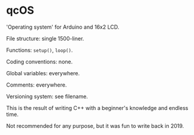 # qcOS

'Operating system' for Arduino and 16x2 LCD.

File structure: single 1500-liner.

Functions: `setup()`, `loop()`.

Coding conventions: none.

Global variables: everywhere.

Comments: everywhere.

Versioning system: see filename.

This is the result of writing C++ with a beginner's knowledge and endless time.

Not recommended for any purpose, but it was fun to write back in 2019.
